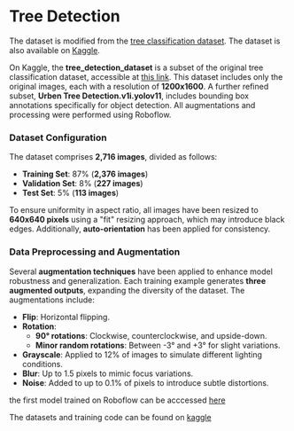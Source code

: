 # Tree Detection

The dataset is modified from the [tree classification dataset](https://ytt917251944.github.io/dataset_jekyll/). The dataset is also available on [Kaggle](https://www.kaggle.com/datasets/mcii34/urbantree-subset-public).

On Kaggle, the **tree_detection_dataset** is a subset of the original tree classification dataset, accessible at [this link](https://ytt917251944.github.io/dataset_jekyll/). This dataset includes only the original images, each with a resolution of **1200x1600**. A further refined subset, **Urben Tree Detection.v1i.yolov11**, includes bounding box annotations specifically for object detection. All augmentations and processing were performed using Roboflow.

### Dataset Configuration

The dataset comprises **2,716 images**, divided as follows:
- **Training Set**: 87% (**2,376 images**)
- **Validation Set**: 8% (**227 images**)
- **Test Set**: 5% (**113 images**)

To ensure uniformity in aspect ratio, all images have been resized to **640x640 pixels** using a "fit" resizing approach, which may introduce black edges. Additionally, **auto-orientation** has been applied for consistency.

### Data Preprocessing and Augmentation

Several **augmentation techniques** have been applied to enhance model robustness and generalization. Each training example generates **three augmented outputs**, expanding the diversity of the dataset. The augmentations include:

- **Flip**: Horizontal flipping.
- **Rotation**:
  - **90° rotations**: Clockwise, counterclockwise, and upside-down.
  - **Minor random rotations**: Between -3° and +3° for slight variations.
- **Grayscale**: Applied to 12% of images to simulate different lighting conditions.
- **Blur**: Up to 1.5 pixels to mimic focus variations.
- **Noise**: Added to up to 0.1% of pixels to introduce subtle distortions.

the first model trained on Roboflow can be acccessed [here](https://universe.roboflow.com/treedetection-hn4hr/urben-tree-detection/model/1)

The datasets and training code can be found on [kaggle](https://www.kaggle.com/datasets/mcii34/urbantree-subset-public)

